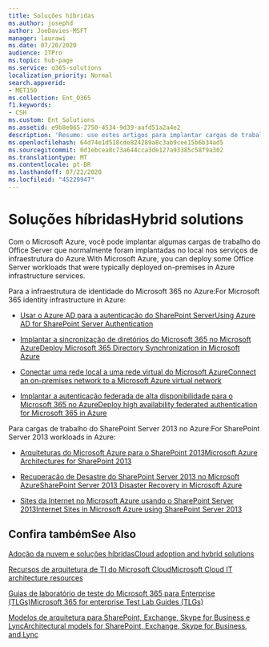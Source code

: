 ```yaml
---
title: Soluções híbridas
ms.author: josephd
author: JoeDavies-MSFT
manager: laurawi
ms.date: 07/20/2020
audience: ITPro
ms.topic: hub-page
ms.service: o365-solutions
localization_priority: Normal
search.appverid:
- MET150
ms.collection: Ent_O365
f1.keywords:
- CSH
ms.custom: Ent_Solutions
ms.assetid: e9b8e065-2750-4534-9d39-aafd51a2a4e2
description: 'Resumo: use estes artigos para implantar cargas de trabalho do Office Server no Microsoft Azure.'
ms.openlocfilehash: 64d74e1d518cde824289a8c3ab9cee15b6b34ad5
ms.sourcegitcommit: 0d1ebcea8c73a644cca3de127a93385c58f9a302
ms.translationtype: MT
ms.contentlocale: pt-BR
ms.lasthandoff: 07/22/2020
ms.locfileid: "45229947"
---
```

# <a name="hybrid-solutions"></a><span data-ttu-id="95ff7-103">Soluções híbridas</span><span class="sxs-lookup"><span data-stu-id="95ff7-103">Hybrid solutions</span></span>

<span data-ttu-id="95ff7-104">Com o Microsoft Azure, você pode implantar algumas cargas de trabalho do Office Server que normalmente foram implantadas no local nos serviços de infraestrutura do Azure.</span><span class="sxs-lookup"><span data-stu-id="95ff7-104">With Microsoft Azure, you can deploy some Office Server workloads that were typically deployed on-premises in Azure infrastructure services.</span></span>
  
<span data-ttu-id="95ff7-105">Para a infraestrutura de identidade do Microsoft 365 no Azure:</span><span class="sxs-lookup"><span data-stu-id="95ff7-105">For Microsoft 365 identity infrastructure in Azure:</span></span>

- [<span data-ttu-id="95ff7-106">Usar o Azure AD para a autenticação do SharePoint Server</span><span class="sxs-lookup"><span data-stu-id="95ff7-106">Using Azure AD for SharePoint Server Authentication</span></span>](using-azure-ad-for-sharepoint-server-authentication.md)

- [<span data-ttu-id="95ff7-107">Implantar a sincronização de diretórios do Microsoft 365 no Microsoft Azure</span><span class="sxs-lookup"><span data-stu-id="95ff7-107">Deploy Microsoft 365 Directory Synchronization in Microsoft Azure</span></span>](deploy-office-365-directory-synchronization-dirsync-in-microsoft-azure.md)
  
- [<span data-ttu-id="95ff7-108">Conectar uma rede local a uma rede virtual do Microsoft Azure</span><span class="sxs-lookup"><span data-stu-id="95ff7-108">Connect an on-premises network to a Microsoft Azure virtual network</span></span>](connect-an-on-premises-network-to-a-microsoft-azure-virtual-network.md)
    
- [<span data-ttu-id="95ff7-109">Implantar a autenticação federada de alta disponibilidade para o Microsoft 365 no Azure</span><span class="sxs-lookup"><span data-stu-id="95ff7-109">Deploy high availability federated authentication for Microsoft 365 in Azure</span></span>](deploy-high-availability-federated-authentication-for-office-365-in-azure.md)
    
<span data-ttu-id="95ff7-110">Para cargas de trabalho do SharePoint Server 2013 no Azure:</span><span class="sxs-lookup"><span data-stu-id="95ff7-110">For SharePoint Server 2013 workloads in Azure:</span></span>
  
- [<span data-ttu-id="95ff7-111">Arquiteturas do Microsoft Azure para o SharePoint 2013</span><span class="sxs-lookup"><span data-stu-id="95ff7-111">Microsoft Azure Architectures for SharePoint 2013</span></span>](microsoft-azure-architectures-for-sharepoint-2013.md)
    
- [<span data-ttu-id="95ff7-112">Recuperação de Desastre do SharePoint Server 2013 no Microsoft Azure</span><span class="sxs-lookup"><span data-stu-id="95ff7-112">SharePoint Server 2013 Disaster Recovery in Microsoft Azure</span></span>](sharepoint-server-2013-disaster-recovery-in-microsoft-azure.md)
    
- [<span data-ttu-id="95ff7-113">Sites da Internet no Microsoft Azure usando o SharePoint Server 2013</span><span class="sxs-lookup"><span data-stu-id="95ff7-113">Internet Sites in Microsoft Azure using SharePoint Server 2013</span></span>](internet-sites-in-microsoft-azure-using-sharepoint-server-2013.md)
  
  
## <a name="see-also"></a><span data-ttu-id="95ff7-114">Confira também</span><span class="sxs-lookup"><span data-stu-id="95ff7-114">See Also</span></span>

[<span data-ttu-id="95ff7-115">Adoção da nuvem e soluções híbridas</span><span class="sxs-lookup"><span data-stu-id="95ff7-115">Cloud adoption and hybrid solutions</span></span>](cloud-adoption-and-hybrid-solutions.yml)
  
[<span data-ttu-id="95ff7-116">Recursos de arquitetura de TI do Microsoft Cloud</span><span class="sxs-lookup"><span data-stu-id="95ff7-116">Microsoft Cloud IT architecture resources</span></span>](microsoft-cloud-it-architecture-resources.md)
  
[<span data-ttu-id="95ff7-117">Guias de laboratório de teste do Microsoft 365 para Enterprise (TLGs)</span><span class="sxs-lookup"><span data-stu-id="95ff7-117">Microsoft 365 for enterprise Test Lab Guides (TLGs)</span></span>](https://docs.microsoft.com/microsoft-365/enterprise/m365-enterprise-test-lab-guides)
  
[<span data-ttu-id="95ff7-118">Modelos de arquitetura para SharePoint, Exchange, Skype for Business e Lync</span><span class="sxs-lookup"><span data-stu-id="95ff7-118">Architectural models for SharePoint, Exchange, Skype for Business, and Lync</span></span>](architectural-models-for-sharepoint-exchange-skype-for-business-and-lync.md)
